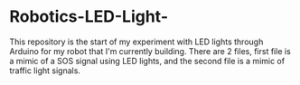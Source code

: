 # Robotics-LED-Light-
This repository is the start of my experiment with LED lights through Arduino for my robot that I'm currently building. 
There are 2 files, first file is a mimic of a SOS signal using LED lights, and the second file is a mimic of traffic light signals. 
